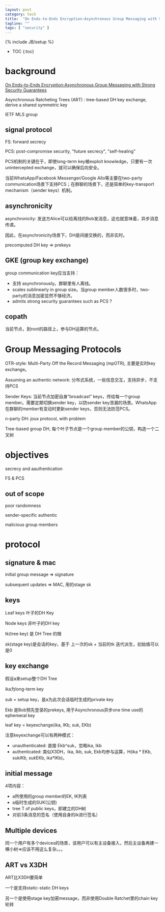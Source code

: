 ```yaml
---
layout: post
category: tech
title:  "On Ends-to-Ends Encryption:Asynchronous Group Messaging with Strong Security Guarantees"
tagline: ""
tags: [ "security" ] 
---
```

{% include JB/setup %}

* TOC
{:toc}

# background

[On Ends-to-Ends Encryption:Asynchronous Group Messaging with Strong Security Guarantees](https://eprint.iacr.org/2017/666.pdf)

Asynchronous Ratcheting Trees (ART) : tree-based DH key exchange, derive a shared symmetric key

IETF MLS group

## signal protocol

FS: forward secrecy

PCS: post-compromise security, "future secrecy", "self-healing"

PCS机制的关键在于，即使long-term key被exploit knowledge，只要有一次unintercepted exchange，就可以确保后向安全。

当前WhatsApp/Facebook Messenger/Google Allo等主要在two-party communication场景下支持PCS；在群聊的场景下，还是简单的key-transport mechanism（sender keys）机制。

## asynchronicity

asynchronicity: 发送方Alice可以给离线的Bob发消息，这也就意味着，异步消息传递。

因此，在asynchronicity场景下，DH是间接交换的，而非实时。

precomputed DH key => prekeys

## GKE (group key exchange)

group communication key应当支持：
- 支持 asynchronously。群聊里有人离线。
- scales sublinearly in group size。当group member人数很多时，two-party的消息加密显然不够经济。
- admits strong security guarantees  such as PCS ?

## copath

当前节点，到root的路径上，参与DH运算的节点。

# Group Messaging Protocols

OTR-style: Multi-Party Off the Record Messaging (mpOTR), 主要是实时key exchange。

Assuming an authentic network: 分布式系统，一些信息交互，支持异步，不支持PCS

Sender Keys: 当前节点加密自身“broadcast” keys，传给每一个group member。需要定期切换sender key，以防sender key泄漏的场景。WhatsApp在群聊的member有变动时更新sender keys，否则无法防范PCS。

n-party DH: joux protocol, with problem

Tree-based group DH, 每个叶子节点是一个group member的公钥，构造一个二叉树

# objectives

secrecy and aauthentication

FS & PCS

## out of scope

poor randomness

sender-specific authentic

malicious group members

# protocol

## signature & mac

initial group message => signature

subsequent updates => MAC, 用的stage sk

## keys

Leaf keys 叶子的DH Key

Node keys 非叶子的DH key

tk(tree key) 是 DH Tree 的根

sk(stage key)是会话的key，基于 上一次的sk + 当前的tk 迭代派生，初始值可以是0

## key exchange

假设a来setup整个DH Tree

ika为long-term key

suk = setup key，是a为此次会话临时生成的private key

Ekb 是Bob预先登录的prekeys, 用于Asynchronous异步one time use的ephemeral key

leaf key = keyexchange(ika, IKb, suk, EKb)

注意keyexchange可以有两种模式：
- unauthenticated:  直接 Ekb^suk，忽略ika, Ikb
- authenticated: 类似X3DH，ika, Ikb, suk, Ekb均参与运算，H(ika * EKb, suk*IKb, suk*EKb, ika*IKb)。

## initial message

4项内容：
- a所使用的group member的EK, IK列表
- a临时生成的SUK(公钥)
- tree T of public keys，即建立的DH树
- 对前3条消息的签名（使用自身的ik进行签名）

## Multiple devices

同一个用户有多个devices的场景，该用户可以有主设备接入，然后主设备再建一棵小树=>应该不用这么复杂。。。

## ART vs X3DH

ART比X3DH要简单

一个是支持static-static DH keys

另一个是使用stage key加密message，而非使用Double Ratchet里的chain key轮转


